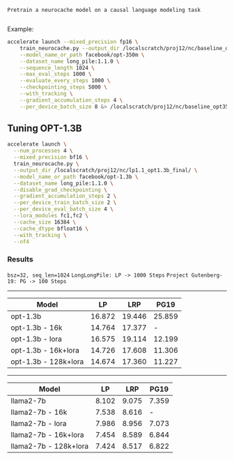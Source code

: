 
```
Pretrain a neurocache model on a causal language modeling task


```

Example:

```bash
accelerate launch --mixed_precision fp16 \
    train_neurocache.py --output_dir /localscratch/proj12/nc/baseline_opt350m/ \
    --model_name_or_path facebook/opt-350m \
    --dataset_name long_pile:1.1.0 \
    --sequence_length 1024 \
    --max_eval_steps 1000 \
    --evaluate_every_steps 1000 \
    --checkpointing_steps 5000 \
    --with_tracking \
    --gradient_accumulation_steps 4 \
    --per_device_batch_size 8 &> /localscratch/proj12/nc/baseline_opt350m/log.txt &
``` 

## Tuning OPT-1.3B

```sh
accelerate launch \
  --num_processes 4 \
  --mixed_precision bf16 \
  train_neurocache.py \
  --output_dir /localscratch/proj12/nc/lp1.1_opt1.3b_final/ \
  --model_name_or_path facebook/opt-1.3b \
  --dataset_name long_pile:1.1.0 \
  --disable_grad_checkpointing \
  --gradient_accumulation_steps 2 \
  --per_device_train_batch_size 2 \
  --per_device_eval_batch_size 4 \
  --lora_modules fc1,fc2 \
  --cache_size 16384 \
  --cache_dtype bfloat16 \
  --with_tracking \
  --nf4
```

### Results

`bsz=32, seq_len=1024`
`LongLongPile: LP -> 1000 Steps`
`Project Gutenberg-19: PG -> 100 Steps`

---

| Model                 | LP     | LRP    | PG19   |
| ----------------------| -------| ------ | ------ |
| opt-1.3b              | 16.872 | 19.446 | 25.859 | !!!
| opt-1.3b - 16k        | 14.764 | 17.377 | - |
| opt-1.3b - lora       | 16.575 | 19.114 | 12.199 |
| opt-1.3b - 16k+lora   | 14.726 | 17.608 | 11.306 |
| opt-1.3b - 128k+lora  | 14.674 | 17.360 | 11.227 |
 
---

| Model                 | LP    | LRP   | PG19  |
| ----------------------| ----- | ----- | ----- |
| llama2-7b             | 8.102 | 9.075 | 7.359 |
| llama2-7b - 16k       | 7.538 | 8.616 | - |
| llama2-7b - lora      | 7.986 | 8.956 | 7.073 |
| llama2-7b - 16k+lora  | 7.454 | 8.589 | 6.844 |
| llama2-7b - 128k+lora | 7.424 | 8.517 | 6.822 |
